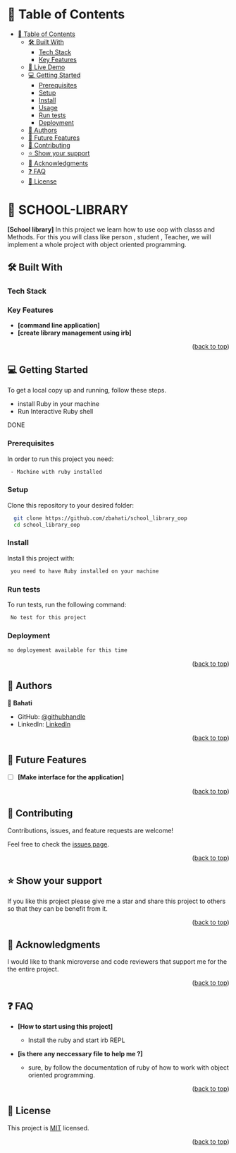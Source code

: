 # 📗 Table of Contents

- [📗 Table of Contents](#-table-of-contents)
  - [🛠 Built With ](#-built-with-)
    - [Tech Stack ](#tech-stack-)
    - [Key Features ](#key-features-)
  - [🚀 Live Demo ](#-live-demo-)
  - [💻 Getting Started ](#-getting-started-)
    - [Prerequisites](#prerequisites)
    - [Setup](#setup)
    - [Install](#install)
    - [Usage](#usage)
    - [Run tests](#run-tests)
    - [Deployment](#deployment)
  - [👥 Authors ](#-authors-)
  - [🔭 Future Features ](#-future-features-)
  - [🤝 Contributing ](#-contributing-)
  - [⭐️ Show your support ](#️-show-your-support-)
  - [🙏 Acknowledgments ](#-acknowledgments-)
  - [❓ FAQ ](#-faq-)
  - [📝 License ](#-license-)

<!-- PROJECT DESCRIPTION -->

# 📖 SCHOOL-LIBRARY <a name="about-project"></a>

**[School library]** In this project we learn how to use oop with classs and Methods. For this you will class like person , student , Teacher, we will implement a whole project with object oriented programming.

## 🛠 Built With <a name="built-with"></a>

### Tech Stack <a name="RUBY"></a>

<!-- Features -->

### Key Features <a name="key-features"></a>

- **[command line application]**
- **[create library management using irb]**

<p align="right">(<a href="#readme-top">back to top</a>)</p>


<!-- GETTING STARTED -->

## 💻 Getting Started <a name="getting-started"></a>

To get a local copy up and running, follow these steps.
- install Ruby  in your machine
- Run Interactive Ruby shell

DONE

### Prerequisites

In order to run this project you need:

```sh
 - Machine with ruby installed
```


### Setup

Clone this repository to your desired folder:

```sh
  git clone https://github.com/zbahati/school_library_oop
  cd school_library_oop

```

### Install

Install this project with:

```sh
 you need to have Ruby installed on your machine

```

### Run tests

To run tests, run the following command:


```sh
 No test for this project
```


### Deployment

```sh
no deployement available for this time
```


<p align="right">(<a href="#readme-top">back to top</a>)</p>

<!-- AUTHORS -->

## 👥 Authors <a name="authors"></a>

👤 **Bahati**

- GitHub: [@githubhandle](https://github.com/zbahati/)
- LinkedIn: [LinkedIn](https://www.linkedin.com/in/zirimwabagabo-bahati/)


<p align="right">(<a href="#readme-top">back to top</a>)</p>

<!-- FUTURE FEATURES -->

## 🔭 Future Features <a name="future-features"></a>

- [ ] **[Make interface for the application]**

<p align="right">(<a href="#readme-top">back to top</a>)</p>

<!-- CONTRIBUTING -->

## 🤝 Contributing <a name="contributing"></a>

Contributions, issues, and feature requests are welcome!

Feel free to check the [issues page](https://github.com/zbahati/school_library_oop/issues).

<p align="right">(<a href="#readme-top">back to top</a>)</p>

<!-- SUPPORT -->

## ⭐️ Show your support <a name="support"></a>

If you like this project please give me a star and share this project to others so that they can be benefit from it.
<p align="right">(<a href="#readme-top">back to top</a>)</p>

<!-- ACKNOWLEDGEMENTS -->

## 🙏 Acknowledgments <a name="acknowledgements"></a>

I would like to thank microverse and code reviewers that support me for the the entire project.

<p align="right">(<a href="#readme-top">back to top</a>)</p>

<!-- FAQ (optional) -->

## ❓ FAQ <a name="faq"></a>

- **[How to start using this project]**

  - Install the ruby and start irb REPL

- **[is there any neccessary file to help me ?]**

  - sure, by follow the documentation of ruby of how to work with object  oriented programming.

<p align="right">(<a href="#readme-top">back to top</a>)</p>

<!-- LICENSE -->

## 📝 License <a name="license"></a>

This project is [MIT](LICENSE) licensed.

<p align="right">(<a href="#readme-top">back to top</a>)</p>